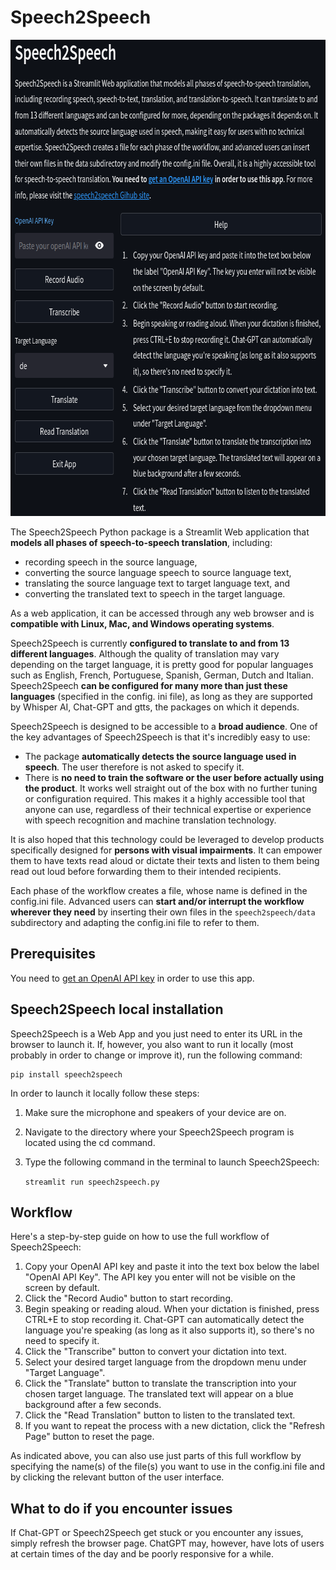 # Speech2Speech
<img src="speech2speech/imgs/speech2speech.png" alt="image of main screen" 
height="762" width="723">

The Speech2Speech Python package is a Streamlit Web application that **models 
all phases of speech-to-speech translation**, including:
- recording speech in the source language, 
- converting the source language speech to source language text, 
- translating the source language text to target language text, and 
- converting the translated text to speech in the target language. 

As a web application, it can be accessed through any web browser and is 
**compatible with Linux, Mac, and Windows operating systems**.

Speech2Speech is currently **configured to translate to and from 13 different 
languages**. Although the quality of  translation may vary depending on the 
target language, it is pretty good for popular languages such as English, 
French, Portuguese, Spanish, German, Dutch and Italian. Speech2Speech **can be 
configured for many more than just these languages** (specified in the config.
ini file), as long as they are supported by Whisper AI, Chat-GPT and gtts, 
the packages on which it depends.


Speech2Speech is designed to be accessible to a **broad audience**. One of 
the key advantages of Speech2Speech is that it's incredibly easy to use:
- The package **automatically detects the source language used in speech**. The 
user therefore is not asked to specify it.
- There is **no need to train the software or the user before actually using 
the product**. It works well straight out of the box with no further tuning 
or configuration required. 
This makes it a highly accessible tool that anyone can use, regardless of 
their technical expertise or experience with speech recognition and machine 
translation technology. 

It is also hoped that this technology could be leveraged to develop 
products specifically designed for **persons with visual impairments**. It 
can empower them to have texts read aloud or dictate their texts 
and listen to them being read out loud before forwarding them to their 
intended recipients.

Each phase of the workflow creates a file, whose name is defined in the 
config.ini file. Advanced users can **start and/or interrupt the workflow 
wherever they need** by inserting their own files in the `speech2speech/data` 
subdirectory and adapting the config.ini file to refer to them. 

Prerequisites
-----------------------------------------------------------------------------
You need to [get an OpenAI API key](https://www.howtogeek.com/885918/how-to-get-an-openai-api-key/#autotoc_anchor_0) in order to use this app.
   
Speech2Speech local installation
--------------------------
Speech2Speech is a Web App and you just need to enter its URL in the 
browser to launch it. If, however, you also want to run it locally (most 
probably in order to change or improve it),  run the following 
command:

    pip install speech2speech

In order to launch it locally follow these steps:

1. Make sure the microphone and speakers of your device are on.

2. Navigate to the directory where your Speech2Speech program is located 
using the cd command.

3. Type the following command in the terminal to launch Speech2Speech:


   `streamlit run speech2speech.py`


Workflow
----------
Here's a step-by-step guide on how to use the full workflow of Speech2Speech:

1. Copy your OpenAI API key and paste it into the text box below the label 
   "OpenAI API Key". The API key you enter will not be visible on 
   the screen by default.
2. Click the "Record Audio" button to start recording.
3. Begin speaking or reading aloud. When your dictation is finished, press 
   CTRL+E to stop recording it. Chat-GPT can 
   automatically detect the 
   language you're speaking (as long as it also supports it), so there's no 
   need to specify it.
4. Click the "Transcribe" button to convert your dictation into text.
5. Select your desired target language from the dropdown menu under "Target 
   Language".
6. Click the "Translate" button to translate the transcription into your 
   chosen target language. The translated text will appear on a blue 
   background after a few seconds.
7. Click the "Read Translation" button to listen to the translated text.
8. If you want to repeat the process with a new dictation, click the "Refresh 
   Page" button to reset the page.
   
As indicated above, you can also use just parts of this full workflow by specifying the name(s) of the file(s) you want to use in the config.ini file and by clicking the relevant button of the user interface.

What to do if you encounter issues
-------------------------------

If Chat-GPT or Speech2Speech get stuck or you encounter any issues, simply 
refresh the browser page. ChatGPT may, however, have lots of users at certain times 
of the day and be poorly responsive for a while.
